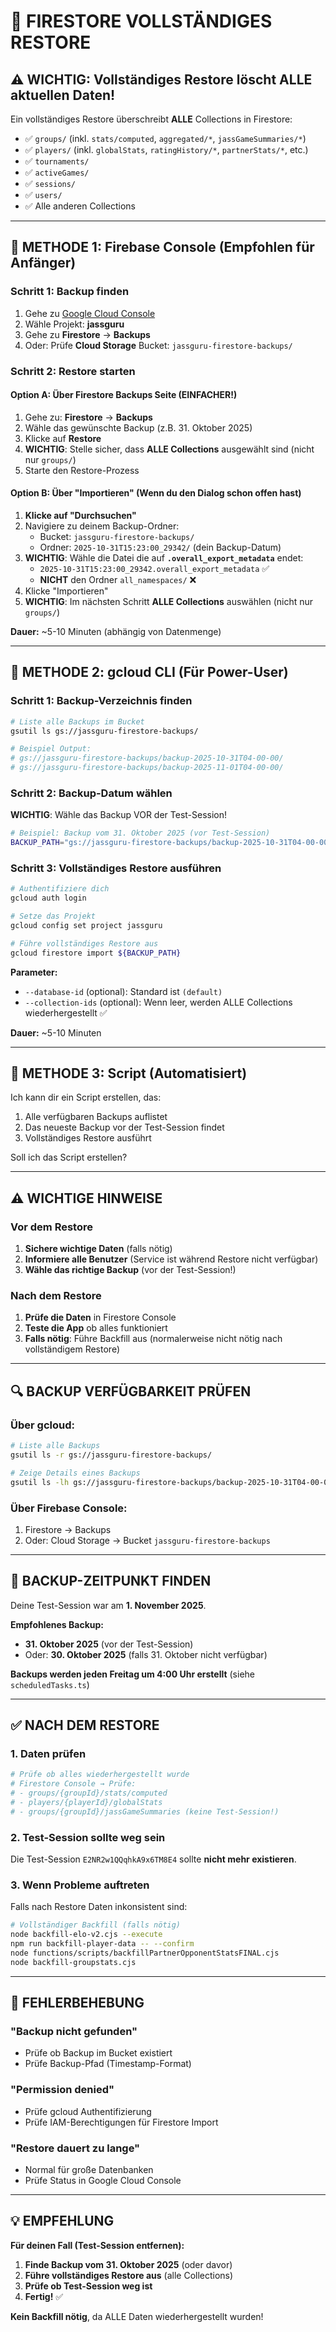 # 🔄 FIRESTORE VOLLSTÄNDIGES RESTORE

## ⚠️ WICHTIG: Vollständiges Restore löscht ALLE aktuellen Daten!

Ein vollständiges Restore überschreibt **ALLE** Collections in Firestore:
- ✅ `groups/` (inkl. `stats/computed`, `aggregated/*`, `jassGameSummaries/*`)
- ✅ `players/` (inkl. `globalStats`, `ratingHistory/*`, `partnerStats/*`, etc.)
- ✅ `tournaments/`
- ✅ `activeGames/`
- ✅ `sessions/`
- ✅ `users/`
- ✅ Alle anderen Collections

---

## 🎯 METHODE 1: Firebase Console (Empfohlen für Anfänger)

### Schritt 1: Backup finden

1. Gehe zu [Google Cloud Console](https://console.cloud.google.com/)
2. Wähle Projekt: **jassguru**
3. Gehe zu **Firestore** → **Backups**
4. Oder: Prüfe **Cloud Storage** Bucket: `jassguru-firestore-backups/`

### Schritt 2: Restore starten

#### Option A: Über Firestore Backups Seite (EINFACHER!)

1. Gehe zu: **Firestore** → **Backups**
2. Wähle das gewünschte Backup (z.B. 31. Oktober 2025)
3. Klicke auf **Restore**
4. **WICHTIG**: Stelle sicher, dass **ALLE Collections** ausgewählt sind (nicht nur `groups/`)
5. Starte den Restore-Prozess

#### Option B: Über "Importieren" (Wenn du den Dialog schon offen hast)

1. **Klicke auf "Durchsuchen"**
2. Navigiere zu deinem Backup-Ordner:
   - Bucket: `jassguru-firestore-backups/`
   - Ordner: `2025-10-31T15:23:00_29342/` (dein Backup-Datum)
3. **WICHTIG**: Wähle die Datei die auf **`.overall_export_metadata`** endet:
   - `2025-10-31T15:23:00_29342.overall_export_metadata` ✅
   - **NICHT** den Ordner `all_namespaces/` ❌
4. Klicke "Importieren"
5. **WICHTIG**: Im nächsten Schritt **ALLE Collections** auswählen (nicht nur `groups/`)

**Dauer:** ~5-10 Minuten (abhängig von Datenmenge)

---

## 🎯 METHODE 2: gcloud CLI (Für Power-User)

### Schritt 1: Backup-Verzeichnis finden

```bash
# Liste alle Backups im Bucket
gsutil ls gs://jassguru-firestore-backups/

# Beispiel Output:
# gs://jassguru-firestore-backups/backup-2025-10-31T04-00-00/
# gs://jassguru-firestore-backups/backup-2025-11-01T04-00-00/
```

### Schritt 2: Backup-Datum wählen

**WICHTIG**: Wähle das Backup VOR der Test-Session!

```bash
# Beispiel: Backup vom 31. Oktober 2025 (vor Test-Session)
BACKUP_PATH="gs://jassguru-firestore-backups/backup-2025-10-31T04-00-00"
```

### Schritt 3: Vollständiges Restore ausführen

```bash
# Authentifiziere dich
gcloud auth login

# Setze das Projekt
gcloud config set project jassguru

# Führe vollständiges Restore aus
gcloud firestore import ${BACKUP_PATH}
```

**Parameter:**
- `--database-id` (optional): Standard ist `(default)`
- `--collection-ids` (optional): Wenn leer, werden ALLE Collections wiederhergestellt ✅

**Dauer:** ~5-10 Minuten

---

## 🎯 METHODE 3: Script (Automatisiert)

Ich kann dir ein Script erstellen, das:
1. Alle verfügbaren Backups auflistet
2. Das neueste Backup vor der Test-Session findet
3. Vollständiges Restore ausführt

Soll ich das Script erstellen?

---

## ⚠️ WICHTIGE HINWEISE

### Vor dem Restore

1. **Sichere wichtige Daten** (falls nötig)
2. **Informiere alle Benutzer** (Service ist während Restore nicht verfügbar)
3. **Wähle das richtige Backup** (vor der Test-Session!)

### Nach dem Restore

1. **Prüfe die Daten** in Firestore Console
2. **Teste die App** ob alles funktioniert
3. **Falls nötig**: Führe Backfill aus (normalerweise nicht nötig nach vollständigem Restore)

---

## 🔍 BACKUP VERFÜGBARKEIT PRÜFEN

### Über gcloud:

```bash
# Liste alle Backups
gsutil ls -r gs://jassguru-firestore-backups/

# Zeige Details eines Backups
gsutil ls -lh gs://jassguru-firestore-backups/backup-2025-10-31T04-00-00/
```

### Über Firebase Console:

1. Firestore → Backups
2. Oder: Cloud Storage → Bucket `jassguru-firestore-backups`

---

## 📅 BACKUP-ZEITPUNKT FINDEN

Deine Test-Session war am **1. November 2025**.

**Empfohlenes Backup:**
- **31. Oktober 2025** (vor der Test-Session)
- Oder: **30. Oktober 2025** (falls 31. Oktober nicht verfügbar)

**Backups werden jeden Freitag um 4:00 Uhr erstellt** (siehe `scheduledTasks.ts`)

---

## ✅ NACH DEM RESTORE

### 1. Daten prüfen

```bash
# Prüfe ob alles wiederhergestellt wurde
# Firestore Console → Prüfe:
# - groups/{groupId}/stats/computed
# - players/{playerId}/globalStats
# - groups/{groupId}/jassGameSummaries (keine Test-Session!)
```

### 2. Test-Session sollte weg sein

Die Test-Session `E2NR2w1QQqhkA9x6TM8E4` sollte **nicht mehr existieren**.

### 3. Wenn Probleme auftreten

Falls nach Restore Daten inkonsistent sind:

```bash
# Vollständiger Backfill (falls nötig)
node backfill-elo-v2.cjs --execute
npm run backfill-player-data -- --confirm
node functions/scripts/backfillPartnerOpponentStatsFINAL.cjs
node backfill-groupstats.cjs
```

---

## 🚨 FEHLERBEHEBUNG

### "Backup nicht gefunden"
- Prüfe ob Backup im Bucket existiert
- Prüfe Backup-Pfad (Timestamp-Format)

### "Permission denied"
- Prüfe gcloud Authentifizierung
- Prüfe IAM-Berechtigungen für Firestore Import

### "Restore dauert zu lange"
- Normal für große Datenbanken
- Prüfe Status in Google Cloud Console

---

## 💡 EMPFEHLUNG

**Für deinen Fall (Test-Session entfernen):**

1. **Finde Backup vom 31. Oktober 2025** (oder davor)
2. **Führe vollständiges Restore aus** (alle Collections)
3. **Prüfe ob Test-Session weg ist**
4. **Fertig!** ✅

**Kein Backfill nötig**, da ALLE Daten wiederhergestellt wurden!

